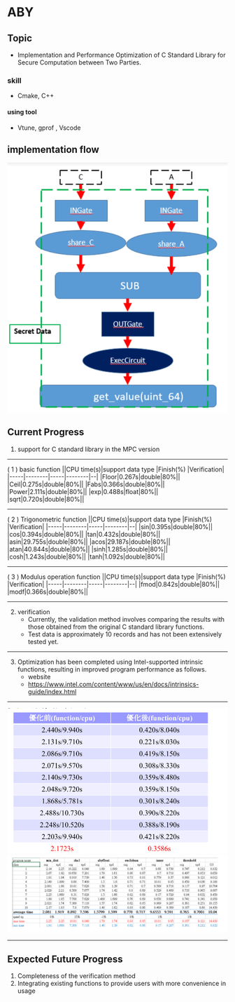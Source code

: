 # ABY
## Topic
- Implementation and Performance Optimization of C Standard Library for Secure Computation between Two Parties.
### skill
- Cmake, C++
#### using tool 
- Vtune, gprof , Vscode
## implementation flow
![Alt text](image-2.png)
## Current Progress
1. support for C standard library in the MPC version
    
---
( 1 ) basic function
||CPU time(s)|support data type |Finish(%) |Verification|
|-----|--------|-----|--------|--|
|Floor|0.267s|double|80%||
|Ceil|0.275s|double|80%||
|Fabs|0.366s|double|80%||
|Power|2.111s|double|80%||
|exp|0.488s|float|80%||
|sqrt|0.720s|double|80%||

---
( 2 ) Trigonometric function
||CPU time(s)|support data type |Finish(%) |Verification|
|-----|--------|-----|--------|--|
|sin|0.395s|double|80%||
|cos|0.394s|double|80%||
|tan|0.432s|double|80%||
|asin|29.755s|double|80%||
|acos|29.187s|double|80%||
|atan|40.844s|double|80%||
|sinh|1.285s|double|80%||
|cosh|1.243s|double|80%||
|tanh|1.092s|double|80%||

---
( 3 ) Modulus operation function
||CPU time(s)|support data type |Finish(%) |Verification|
|-----|--------|-----|--------|--|
|fmod|0.842s|double|80%||
|modf|0.366s|double|80%||

---
2. verification 
    - Currently, the validation method involves comparing the results with those 
      obtained from the original C standard library functions.
    - Test data is approximately 10 records and has not been extensively tested yet.
---
3. Optimization has been completed using Intel-supported intrinsic functions, 
  resulting in improved program performance as follows.
    - website
    - https://www.intel.com/content/www/us/en/docs/intrinsics-guide/index.html
---

![Alt text](image.png)
![Alt text](image-1.png)

---
## Expected Future Progress
1. Completeness of the verification method
2. Integrating existing functions to provide users with more convenience in usage
 


